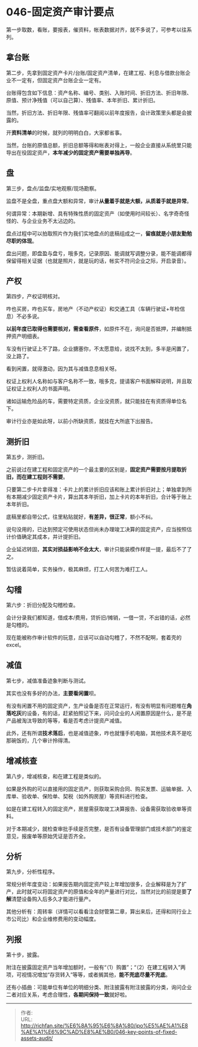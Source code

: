 # 046-固定资产审计要点

第一步取数，看账，要报表，催资料，帐表数据对齐，就不多说了，可参考以往系列。

## 拿台账

第二步，先拿到固定资产卡片/台账/固定资产清单，在建工程、利息与借款台账企业不一定有，但固定资产台账企业一定有。

台账得包含如下信息：资产名称、编号、类别、入账时间、折旧方法、折旧年限、原值、预计净残值（可以自己算）、残值率、本年折旧、累计折旧。

当然，折旧方法、折旧年限、残值率可翻阅以前年度报告，会计政策里头都是会披露的。

开**资料清单**的时候，就列的明明白白，大家都省事。

当然，台账的原值总额，折旧总额等得和帐表对得上，一般企业直接从系统里只能导出在役固定资产，**本年减少的固定资产需要单独再导**。

## 盘

第三步，盘点/监盘/实地观察/现场勘察。

监盘不是全盘，重点盘大额和异常，审计**从量着手就是大额，从质着手就是异常**。

何谓异常：本期新增、具有特殊性质的固定资产（如使用时间较长）、名字奇奇怪怪的、与企业业务不太沾边的。

盘点过程中可以拍取照片作为我们实地盘点的底稿组成之一，**留痕就是小朋友勤勉尽职的体现**。

盘出问题，即盘盈与盘亏，哦多克，记录原因、能调就写调整分录，能不能调都得保留得相关证据（也就是照片，就是玩的话，帐实不符问企业之际，开启录音）。

## 产权

第四步，产权证明核对。

咋也买房，咋也买车，房地产（不动产权证）和交通工具（车辆行驶证&#43;年检信息）不必多说。

**以前年度已取得也需要核对，需查看原件**，如原件不在，询问是否抵押，并编制抵押资产明细表。

车没有行驶证上不了路，企业搪塞你，不太愿意给，说找不太到，多半是闲置了，没上路了。

看到闲置，就得激动，因为其与减值息息相关呀。

权证上权利人名称如与客户名称不一致，哦多克，提请客户书面解释说明，并且取证权证上权利人的书面声明。

诸如运输危险品的车，需要特定资质，企业没资质，就只能挂在有资质得单位名下。

审计行业亦是如此呀，以前小所缺资质，就挂在大所底下出报告。

## 测折旧

第五步，测折旧。

之前说过在建工程和固定资产的一个最主要的区别是，**固定资产需要按月提取折旧，而在建工程则不需要**。

只要第二步卡片拿得准：卡片上的累计折旧应该和账上累计折旧对上；单独拿到所有本期减少固定资产卡片，算出其本年折旧，加上卡片的本年折旧，合计等于账上本年折旧。

底稿里都自带公式，往里粘贴就好，**有差异，很正常**，额小不纠。

说句没用的，已达到预定可使用状态但尚未办理竣工决算的固定资产，应当按照估计价值确定其成本，并计提折旧。

企业延迟转固，**其实对损益影响不会太大**，审计只能装模作样提一提，最后不了了之。

暂估说着简单，实务操作，极其麻烦，打工人何苦为难打工人。

## 勾稽

第六步：折旧分配及勾稽检查。

会计分录我们都知道，借成本/费用，贷折旧/摊销，一借一贷，不出错的话，必然是勾稽的。

现在能被称作审计软件的玩意，应该可以自动勾稽了，不然不配啊，套着壳的 excel。

## 减值

第七步，减值准备迹象判断与测试。

其实也没有多好的办法，**主要看闲置**呗。

有没有闲置不用的固定资产，生产设备是否在正常运行，有没有明显有问题堆在**角落吃灰**的设备，有的话，赶紧拍照记下来，问问企业的人闲置原因是什么，是不是产品被淘汰导致的等等，看是否考虑计提资产减值。

此外，还有所谓**技术落后**，也是减值迹象，咋也就懂手机电脑，其他技术真不是吃那碗饭的，几个审计拎得清。

## 增减核查

第八步，增减核查，和在建工程是类似的。

如果是外购的可以直接用的固定资产，则获取采购合同、购买发票、运输单据、入库单、验收单、保险单、契税（如外购房屋）等资料进行检查。

如是在建工程转入的固定资产，房屋需获取竣工决算报告、设备需获取验收单等资料。

对于本期减少，就检查审批手续是否完整，是否有设备管理部门或技术部门的鉴定意见，报废单等原始凭证是否齐全。

## 分析

第九步，分析性程序。

常规分析年度变动：如果报告期内固定资产较上年增加很多，企业解释是为了扩产，此时就可以将固定资产的原值和全年的产量进行对比，当然对比的前提是要**了解**清楚设备购入后多久才能进行量产。

其他分析有：周转率（详情可以看看注会财管第二章，算出来后，还得和同行业上市公司比）和企业维修费用的变动幅度。

## 列报

第十步，披露。

附注在披露固定资产当年增加额时，一般有“（1）购置”；“（2）在建工程转入”两项，可视情况增加“存货转入”等等，或者搁其他，**能不兜底尽量不兜底**。

还有小插曲：可能单位有单位的明细分类、附注披露有附注披露的分类，询问企业二者对应关系，考虑合理性，**各期间保持一致**就好啦。

---

> 作者:   
> URL: http://richfan.site/%E6%8A%95%E6%8A%80/ipo%E5%AE%A1%E8%AE%A1%E6%9C%AD%E8%AE%B0/046-key-points-of-fixed-assets-audit/  

